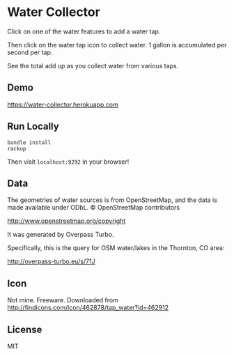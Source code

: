 # Water Collector

Click on one of the water features to add a water tap.

Then click on the water tap icon to collect water. 1 gallon is accumulated
per second per tap.

See the total add up as you collect water from various taps.

## Demo

https://water-collector.herokuapp.com

## Run Locally

```
bundle install
rackup
```

Then visit `localhost:9292` in your browser!

## Data

The geometries of water sources is from OpenStreetMap, and the data is made available under ODbL. © OpenStreetMap contributors

http://www.openstreetmap.org/copyright

It was generated by Overpass Turbo.

Specifically, this is the query for OSM water/lakes in the Thornton, CO area:

http://overpass-turbo.eu/s/71J

## Icon

Not mine. Freeware. Downloaded from http://findicons.com/icon/462878/tap_water?id=462912

## License

MIT

